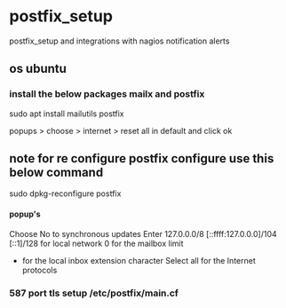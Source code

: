 # postfix_setup
postfix_setup and integrations with nagios notification alerts

## os ubuntu

### install the below packages mailx and postfix
 sudo apt install mailutils postfix

 popups > choose > internet > reset all in default and click ok

## note for re configure postfix configure use this below command 
sudo dpkg-reconfigure postfix

#### popup's
Choose No to synchronous updates
Enter 127.0.0.0/8 [::ffff:127.0.0.0]/104 [::1]/128 for local network
0 for the mailbox limit
+ for the local inbox extension character
Select all for the Internet protocols

 ### 587 port tls setup /etc/postfix/main.cf

 

 
 
